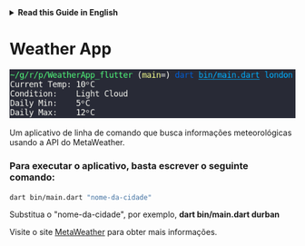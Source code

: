<details>
<summary>
<strong> Read this Guide in English </strong>
</summary>
    <ul>
        <li><a href="./README.md"> English </a></li>
    </ul>

</details>

# Weather App

![metaweather-app-preview](./media/metaweather-app-preview.png)

Um aplicativo de linha de comando que busca informações meteorológicas usando a API do MetaWeather.

### Para executar o aplicativo, basta escrever o seguinte comando:

```bash
dart bin/main.dart "nome-da-cidade"
```

Substitua o "nome-da-cidade", por exemplo, **dart bin/main.dart durban**

Visite o site [MetaWeather](https://www.metaweather.com/) para obter mais informações.
